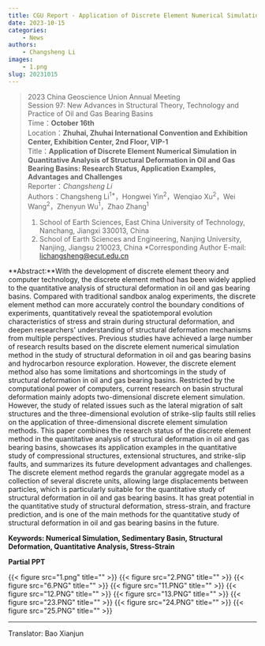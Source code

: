 ```yaml
---
title: CGU Report - Application of Discrete Element Numerical Simulation in Quantitative Analysis of Structural Deformation in Oil and Gas Bearing Basins(2023-10-16)
date: 2023-10-15
categories:
    - News 
authors:
    - Changsheng Li
images:
    - 1.png
slug: 20231015
---
```



> 2023 China Geoscience Union Annual Meeting  
> Session 97: New Advances in Structural Theory, Technology and Practice of Oil and Gas Bearing Basins  
> Time：**October 16th**  
> Location：**Zhuhai, Zhuhai International Convention and Exhibition Center, Exhibition Center, 2nd Floor, VIP-1**   
> Title：**Application of Discrete Element Numerical Simulation in Quantitative Analysis of Structural Deformation in Oil and Gas Bearing Basins: Research Status, Application Examples, Advantages and Challenges**  
> Reporter：*Changsheng Li*  
> Authors：Changsheng Li<sup>1*</sup>，Hongwei Yin<sup>2</sup>，Wenqiao Xu<sup>2</sup>，Wei Wang<sup>2</sup>，Zhenyun Wu<sup>1</sup>，Zhao Zhang<sup>1</sup>   
> 1. School of Earth Sciences, East China University of Technology, Nanchang, Jiangxi 330013, China 
> 2. School of Earth Sciences and Engineering, Nanjing University, Nanjing, Jiangsu 210023, China
> *Corresponding Author E-mail: lichangsheng@ecut.edu.cn


**Abstract:**With the development of discrete element theory and computer technology, the discrete element method has been widely applied to the quantitative analysis of structural deformation in oil and gas bearing basins. Compared with traditional sandbox analog experiments, the discrete element method can more accurately control the boundary conditions of experiments, quantitatively reveal the spatiotemporal evolution characteristics of stress and strain during structural deformation, and deepen researchers' understanding of structural deformation mechanisms from multiple perspectives. Previous studies have achieved a large number of research results based on the discrete element numerical simulation method in the study of structural deformation in oil and gas bearing basins and hydrocarbon resource exploration. However, the discrete element method also has some limitations and shortcomings in the study of structural deformation in oil and gas bearing basins. Restricted by the computational power of computers, current research on basin structural deformation mainly adopts two-dimensional discrete element simulation. However, the study of related issues such as the lateral migration of salt structures and the three-dimensional evolution of strike-slip faults still relies on the application of three-dimensional discrete element simulation methods.
This paper combines the research status of the discrete element method in the quantitative analysis of structural deformation in oil and gas bearing basins, showcases its application examples in the quantitative study of compressional structures, extensional structures, and strike-slip faults, and summarizes its future development advantages and challenges. The discrete element method regards the granular aggregate model as a collection of several discrete units, allowing large displacements between particles, which is particularly suitable for the quantitative study of structural deformation in oil and gas bearing basins. It has great potential in the quantitative study of structural deformation, stress-strain, and fracture prediction, and is one of the main methods for the quantitative study of structural deformation in oil and gas bearing basins in the future.

**Keywords: Numerical Simulation, Sedimentary Basin, Structural Deformation, Quantitative Analysis, Stress-Strain**

**Partial PPT**

{{< figure src="1.png" title=""  >}}
{{< figure src="2.PNG" title=""  >}}
{{< figure src="6.PNG" title=""  >}}
{{< figure src="11.PNG" title=""  >}}
{{< figure src="12.PNG" title=""  >}}
{{< figure src="13.PNG" title=""  >}}
{{< figure src="23.PNG" title=""  >}}
{{< figure src="24.PNG" title=""  >}}
{{< figure src="25.PNG" title=""  >}}

---
Translator: Bao Xianjun